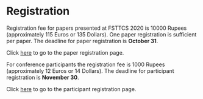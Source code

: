 


Registration
============

Registration fee for papers presented at FSTTCS 2020 is 10000 Rupees (approximately 115 Euros or 135 Dollars). 
One paper registration is sufficient per paper. The deadline for paper registration is
**October 31**.

Click [here](https://rzp.io/l/XHS6PrE) to go to the paper registration page.

For conference participants the registration fee is 1000 Rupees (approximately 12 Euros or 14 Dollars). The deadline for participant registration is
**November 30**.


Click [here](https://rzp.io/l/GvgBmT5) to go to the participant registration page.
